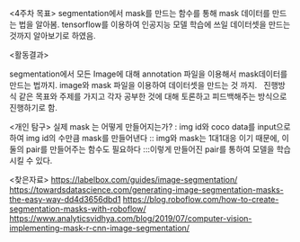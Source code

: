 <4주차 목표> 
segmentation에서 mask를 만드는 함수를 통해 mask 데이터를 만드는 법을 알아봄. 
tensorflow를 이용하여 인공지능 모델 학습에 쓰일 데이터셋을 만드는 것까지 알아보기로 하였음. ​ ​ 

<활동결과> 

segmentation에서 모든 Image에 대해 annotation 파일을 이용해서 mask데이터를 만드는 법까지. image와 mask 파일을 이용하여 데이터셋을 만드는 것 까지. ​ ​ 진행방식 같은 목표와 주제를 가지고 각자 공부한 것에 대해 토론하고 피드백해주는 방식으로 진행하기로 함. ​ 

<개인 탐구>
실제 mask 는 어떻게 만들어지는가?
: img id와 coco data를 input으로 하여 img id의 수만큼 mask를 만들어낸다
:: img와 mask는 1대1대응 이기 때문에, 이 둘의 pair를 만들어주는 함수도 필요하다
:::이렇게 만들어진 pair를 통하여 모델을 학습시킬 수 있다.



<찾은자료>
https://labelbox.com/guides/image-segmentation/
https://towardsdatascience.com/generating-image-segmentation-masks-the-easy-way-dd4d3656dbd1
https://blog.roboflow.com/how-to-create-segmentation-masks-with-roboflow/
https://www.analyticsvidhya.com/blog/2019/07/computer-vision-implementing-mask-r-cnn-image-segmentation/
